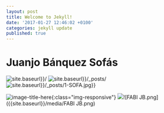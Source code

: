 ```yaml
---
layout: post
title: Welcome to Jekyll!
date: '2017-01-27 12:46:02 +0100'
categories: jekyll update
published: true
---
```


# Juanjo Bánquez Sofás

![site.baseurl}}/]({{site.baseurl}}/)
![site.baseurl}}/_posts/]({{site.baseurl}}/_posts/)
![site.baseurl}}/_posts/1-SOFA.jpg}}]({{site.baseurl}}/_posts/1-SOFA.jpg)

![image-title-here](/1-SOFA.jpg){:class="img-responsive"}
![]({{site.baseurl}}/media/FABI%20JB.png)![FABI JB.png]({{site.baseurl}}/media/FABI JB.png)

